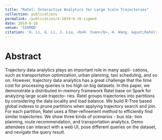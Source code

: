 ```yaml
---
title: "Ratel: Interactive Analytics for Large Scale Trajectories"
collection: publications
permalink: /publication/4-2019-6-16-sigmod
date: 2019-6-16
venue: 'SIGMOD'
citation: 'H. Li, G. Li, J. Liu, <b>H. Yuan</b>, H. Wang. &quot;Ratel: Interactive Analytics for Large Scale Trajectories.&quot; In <i>SIGMOD</i>, 2019. <a href="https://yuanhaitao.github.io/files/sigmod2019.pdf">pdf</a>'
---
```


Abstract
======
  Trajectory data analytics plays an important role in many appli- cations, such as transportation optimization, urban planning, taxi scheduling, and so on. However, trajectory data analytics has a great challenge that the time cost for processing queries is too high on big datasets. In this paper, we demonstrate a distributed in-memory framework Ratel base on Spark for analyzing large scale trajecto- ries. Ratel groups trajectories into partitions by considering the data locality and load balance. We build R-Tree based global indexes to prune partitions when applying trajectory search and join. For each partition, Ratel uses a filter-refinement method to efficiently find similar trajectories. We show three kinds of scenarios - bus sta- tion planning, route recommendation, and transportation analytics. Demo attendees can interact with a web UI, pose different queries on the dataset, and nevigate the query result.